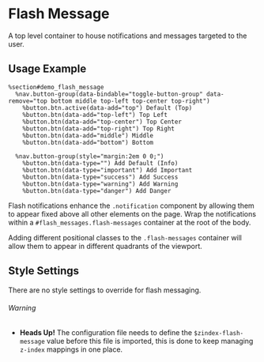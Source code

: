 
# Flash Message
A top level container to house notifications and messages targeted to
the user.

## Usage Example

<!--~ markup/flash_message.html.haml -->
```haml
%section#demo_flash_message
  %nav.button-group(data-bindable="toggle-button-group" data-remove="top bottom middle top-left top-center top-right")
    %button.btn.active(data-add="top") Default (Top)
    %button.btn(data-add="top-left") Top Left
    %button.btn(data-add="top-center") Top Center
    %button.btn(data-add="top-right") Top Right
    %button.btn(data-add="middle") Middle
    %button.btn(data-add="bottom") Bottom

  %nav.button-group(style="margin:2em 0 0;")
    %button.btn(data-type="") Add Default (Info)
    %button.btn(data-type="important") Add Important
    %button.btn(data-type="success") Add Success
    %button.btn(data-type="warning") Add Warning
    %button.btn(data-type="danger") Add Danger
```
<!-- end -->

Flash notifications enhance the `.notification` component by allowing
them to appear fixed above all other elements on the page. Wrap the
notifications within a `#flash_messages.flash-messages` container at the
root of the body.

Adding different positional classes to the `.flash-messages` container
will allow them to appear in different quadrants of the viewport.

## Style Settings
There are no style settings to override for flash messaging.

###### Warning
- **Heads Up!** The configuration file needs to define the
  `$zindex-flash-message` value before this file is imported, this is
  done to keep managing `z-index` mappings in one place.

